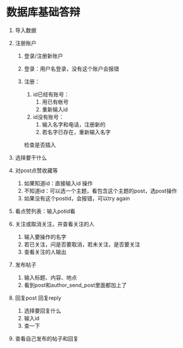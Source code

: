 # 数据库基础答辩

1. 导入数据

2. 注册账户

   1. 登录/注册新账户

   2. 登录：用户名登录，没有这个账户会报错

   3. 注册：

      1. id已经有账号：
         1. 用已有帐号
         2. 重新输入id
      2. id没有账号： 
         1. 输入名字和电话，注册新的
         2. 若名字已存在，重新输入名字

      检查是否插入

3. 选择要干什么

4. 对post点赞收藏等

   1. 如果知道id：直接输入id 操作
   2. 不知道id：可以选一个主题，看包含这个主题的post，选post操作
   3. 如果没有这个postid，会报错，可以try again

5. 看点赞列表：输入potid看

6. 关注或取消关注，并查看关注的人

   1. 输入要操作的名字
   2. 若已关注，问是否要取消，若未关注，是否要关注
   3. 查看关注的人输出

7. 发布帖子

   1. 输入标题、内容、地点
   2. 看到post和author_send_post里面都加上了

8. 回复post 回复reply

   1. 选择要回复什么
   2. 输入id
   3. 查一下

9. 查看自己发布的帖子和回复